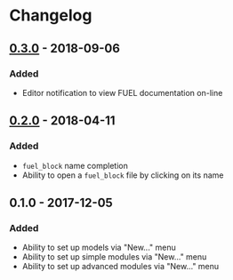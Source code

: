 Changelog
=========

## [0.3.0] - 2018-09-06
### Added
- Editor notification to view FUEL documentation on-line

## [0.2.0] - 2018-04-11
### Added
- `fuel_block` name completion
- Ability to open a `fuel_block` file by clicking on its name

## 0.1.0 - 2017-12-05
### Added
- Ability to set up models via "New..." menu
- Ability to set up simple modules via "New..." menu
- Ability to set up advanced modules via "New..." menu
    
[0.3.0]: https://github.com/martynassateika/FUEL-CMS-phpstorm-plugin/compare/0.2.0...0.3.0
[0.2.0]: https://github.com/martynassateika/FUEL-CMS-phpstorm-plugin/compare/0.1.0...0.2.0
